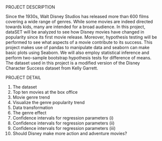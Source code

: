 PROJECT DESCRIPTION

Since the 1930s, Walt Disney Studios has released more than 600 films covering a wide range of genres. While some movies are indeed directed towards kids, many are intended for a broad audience. In this project, dataSET will be analyzed to see how Disney movies have changed in popularity since its first movie release. Moreover, hypothesis testing will be performed to see what aspects of a movie contribute to its success. This project makes use of pandas to manipulate data and seaborn can make basic plots using Seaborn. We will also employ statistical inference and perform two-sample bootstrap hypothesis tests for difference of means. The dataset used in this project is a modified version of the Disney Character Success dataset from Kelly Garrett.

PROJECT DETAIL

1. The dataset
2. Top ten movies at the box office
3. Movie genre trend
4. Visualize the genre popularity trend
5. Data transformation
6. The genre effect
7. Confidence intervals for regression parameters (i)
8. Confidence intervals for regression parameters (ii)
9. Confidence intervals for regression parameters (iii)
10. Should Disney make more action and adventure movies?